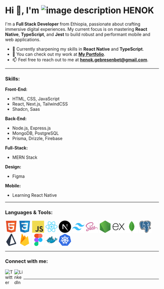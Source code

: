 # Hi 👋, I'm  <img src="https://github.com/user-attachments/assets/37edcebf-85f6-45c2-94b5-2dbeace8556a" alt="image description" width="40" height="50"> HENOK 

I'm a **Full Stack Developer** from Ethiopia, passionate about crafting immersive digital experiences. My current focus is on mastering **React Native**, **TypeScript**, and **Jest** to build robust and performant mobile and web applications.

- 🌱 Currently sharpening my skills in **React Native** and **TypeScript**.
- 🚀 You can check out my work at [**My Portfolio**](https://henok-portfolio.netlify.app/).
- 📫 Feel free to reach out to me at **henok.gebresenbet@gmail.com**.

---

### Skills:

**Front-End:**
- HTML, CSS, JavaScript
- React, Next.js, TailwindCSS
- Shadcn, Saas

**Back-End:**
- Node.js, Express.js
- MongoDB, PostgreSQL
- Prisma, Drizzle, Firebase

**Full-Stack:**
- MERN Stack

**Design:**
- Figma

**Mobile:**
- Learning React Native

---

### Languages & Tools:
<p align="left">
  <img src="https://raw.githubusercontent.com/devicons/devicon/master/icons/html5/html5-original.svg" alt="html5" width="40" height="40"/> 
  <img src="https://raw.githubusercontent.com/devicons/devicon/master/icons/css3/css3-original.svg" alt="css3" width="40" height="40"/> 
  <img src="https://raw.githubusercontent.com/devicons/devicon/master/icons/javascript/javascript-original.svg" alt="javascript" width="40" height="40"/> 
  <img src="https://raw.githubusercontent.com/devicons/devicon/master/icons/react/react-original.svg" alt="react" width="40" height="40"/> 
  <img src="https://raw.githubusercontent.com/devicons/devicon/master/icons/nextjs/nextjs-original.svg" alt="nextjs" width="40" height="40"/> 
  <img src="https://raw.githubusercontent.com/devicons/devicon/master/icons/tailwindcss/tailwindcss-original.svg" alt="tailwindcss" width="40" height="40"/> 
  <img src="https://raw.githubusercontent.com/devicons/devicon/master/icons/sass/sass-original.svg" alt="sass" width="40" height="40"/> 
  <img src="https://raw.githubusercontent.com/devicons/devicon/master/icons/nodejs/nodejs-original.svg" alt="nodejs" width="40" height="40"/> 
  <img src="https://raw.githubusercontent.com/devicons/devicon/master/icons/express/express-original.svg" alt="express" width="40" height="40"/> 
  <img src="https://raw.githubusercontent.com/devicons/devicon/master/icons/mongodb/mongodb-original.svg" alt="mongodb" width="40" height="40"/> 
  <img src="https://raw.githubusercontent.com/devicons/devicon/master/icons/postgresql/postgresql-original.svg" alt="postgresql" width="40" height="40"/> 
  <img src="https://raw.githubusercontent.com/devicons/devicon/master/icons/prisma/prisma-original.svg" alt="prisma" width="40" height="40"/> 
  <img src="https://raw.githubusercontent.com/devicons/devicon/master/icons/firebase/firebase-original.svg" alt="firebase" width="40" height="40"/> 
  <img src="https://raw.githubusercontent.com/devicons/devicon/master/icons/figma/figma-original.svg" alt="figma" width="40" height="40"/>
  <img src="https://raw.githubusercontent.com/devicons/devicon/master/icons/docker/docker-original.svg" alt="docker" width="40" height="40"/>
  <img src="https://raw.githubusercontent.com/devicons/devicon/master/icons/kubernetes/kubernetes-original.svg" alt="kubernetes" width="40" height="40"/>
</p>

---

### Connect with me:
[<img align="left" alt="Twitter" width="30px" src="https://cdn.jsdelivr.net/npm/simple-icons@v3/icons/twitter.svg" />](https://twitter.com/yourprofile)
[<img align="left" alt="LinkedIn" width="30px" src="https://cdn.jsdelivr.net/npm/simple-icons@v3/icons/linkedin.svg" />](https://linkedin.com/in/yourprofile)

<br/>

---
